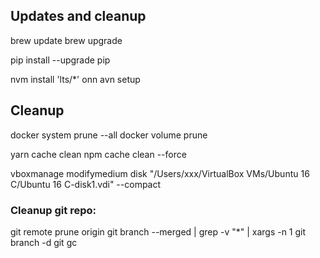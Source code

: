 ## Updates and cleanup

brew update
brew upgrade

pip install --upgrade pip

nvm install 'lts/*'
onn
avn setup


## Cleanup

docker system prune --all
docker volume prune

yarn cache clean
npm cache clean --force

vboxmanage modifymedium disk "/Users/xxx/VirtualBox VMs/Ubuntu 16 C/Ubuntu 16 C-disk1.vdi" --compact



### Cleanup git repo:

git remote prune origin
git branch --merged | grep -v "\*" | xargs -n 1 git branch -d
git gc
